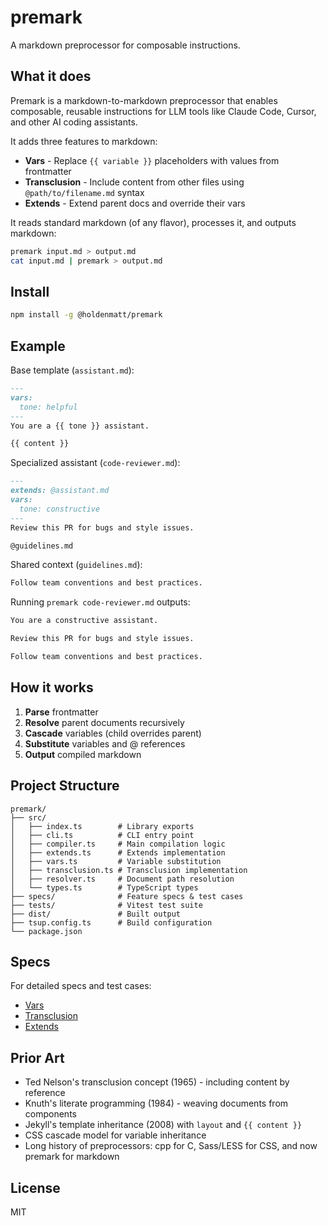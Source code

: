 # premark

A markdown preprocessor for composable instructions.

## What it does

Premark is a markdown-to-markdown preprocessor that enables composable, reusable instructions for LLM tools like Claude Code, Cursor, and other AI coding assistants.

It adds three features to markdown:
- **Vars** - Replace `{{ variable }}` placeholders with values from frontmatter
- **Transclusion** - Include content from other files using `@path/to/filename.md` syntax
- **Extends** - Extend parent docs and override their vars

It reads standard markdown (of any flavor), processes it, and outputs markdown:
```bash
premark input.md > output.md
cat input.md | premark > output.md
```

## Install

```bash
npm install -g @holdenmatt/premark
```

## Example

Base template (`assistant.md`):
```markdown
---
vars:
  tone: helpful
---
You are a {{ tone }} assistant.

{{ content }}
```

Specialized assistant (`code-reviewer.md`):
```markdown
---
extends: @assistant.md
vars:
  tone: constructive
---
Review this PR for bugs and style issues.

@guidelines.md
```

Shared context (`guidelines.md`):
```markdown
Follow team conventions and best practices.
```

Running `premark code-reviewer.md` outputs:
```markdown
You are a constructive assistant.

Review this PR for bugs and style issues.

Follow team conventions and best practices.
```

## How it works

1. **Parse** frontmatter
2. **Resolve** parent documents recursively  
3. **Cascade** variables (child overrides parent)
4. **Substitute** variables and @ references
5. **Output** compiled markdown

## Project Structure

```
premark/
├── src/
│   ├── index.ts        # Library exports
│   ├── cli.ts          # CLI entry point
│   ├── compiler.ts     # Main compilation logic
│   ├── extends.ts      # Extends implementation
│   ├── vars.ts         # Variable substitution
│   ├── transclusion.ts # Transclusion implementation
│   ├── resolver.ts     # Document path resolution
│   └── types.ts        # TypeScript types
├── specs/              # Feature specs & test cases
├── tests/              # Vitest test suite
├── dist/               # Built output
├── tsup.config.ts      # Build configuration
└── package.json
```

## Specs

For detailed specs and test cases:
- [Vars](https://github.com/holdenmatt/premark/blob/main/specs/vars.spec.md)
- [Transclusion](https://github.com/holdenmatt/premark/blob/main/specs/transclusion.spec.md)
- [Extends](https://github.com/holdenmatt/premark/blob/main/specs/extends.spec.md)

## Prior Art

- Ted Nelson's transclusion concept (1965) - including content by reference
- Knuth's literate programming (1984) - weaving documents from components
- Jekyll's template inheritance (2008) with `layout` and `{{ content }}`
- CSS cascade model for variable inheritance
- Long history of preprocessors: cpp for C, Sass/LESS for CSS, and now premark for markdown

## License

MIT